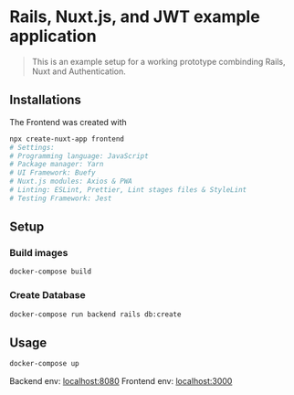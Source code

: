 # Rails, Nuxt.js, and JWT example application

> This is an example setup for a working prototype combinding Rails, Nuxt and Authentication.

## Installations

The Frontend was created with

```bash
npx create-nuxt-app frontend
# Settings:
# Programming language: JavaScript
# Package manager: Yarn
# UI Framework: Buefy
# Nuxt.js modules: Axios & PWA
# Linting: ESLint, Prettier, Lint stages files & StyleLint
# Testing Framework: Jest
```

## Setup

### Build images

```bash
docker-compose build
```

### Create Database

```bash
docker-compose run backend rails db:create
```

## Usage

```bash
docker-compose up
```

Backend env: [localhost:8080](http://localhost:8080)
Frontend env: [localhost:3000](http://localhost:3000)
